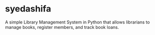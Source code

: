 # syedashifa
A simple Library Management System in Python that allows librarians to manage books, register members, and track book loans.
